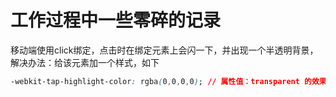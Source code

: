 工作过程中一些零碎的记录
====
移动端使用click绑定，点击时在绑定元素上会闪一下，并出现一个半透明背景，解决办法：给该元素加一个样式，如下
```CSS
-webkit-tap-highlight-color: rgba(0,0,0,0); // 属性值：transparent 的效果一样
```